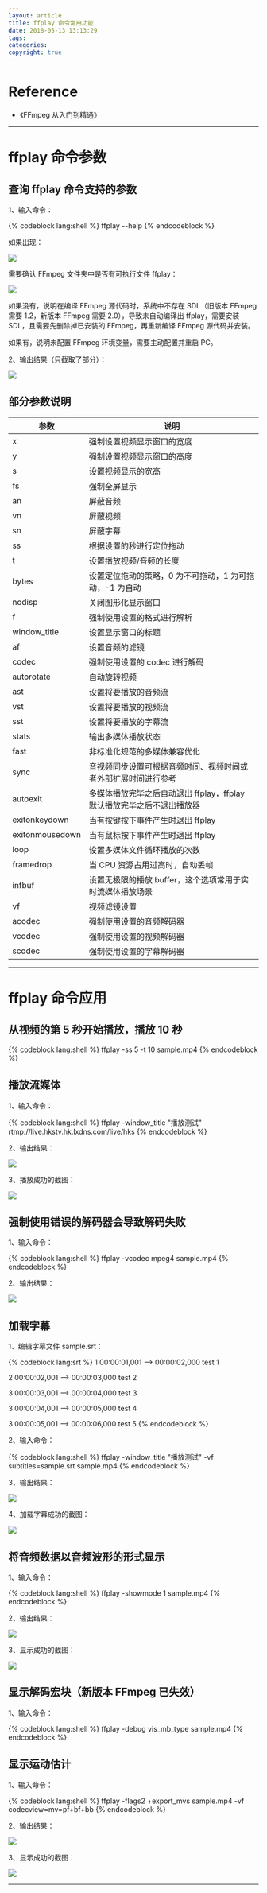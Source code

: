 ```yaml
---
layout: article
title: ffplay 命令常用功能
date: 2018-05-13 13:13:29
tags:
categories: 
copyright: true
---
```


# **Reference**

* 《FFmpeg 从入门到精通》

---

# **ffplay 命令参数**

## **查询 ffplay 命令支持的参数**

1、输入命令：

{% codeblock lang:shell %}
ffplay --help
{% endcodeblock %}

如果出现：

![](https://weichao-io-1257283924.cos.ap-beijing.myqcloud.com/qldownload/ffplay-%E5%91%BD%E4%BB%A4%E5%B8%B8%E7%94%A8%E5%8A%9F%E8%83%BD1.png)

需要确认 FFmpeg 文件夹中是否有可执行文件 ffplay：

![](https://weichao-io-1257283924.cos.ap-beijing.myqcloud.com/qldownload/ffplay-%E5%91%BD%E4%BB%A4%E5%B8%B8%E7%94%A8%E5%8A%9F%E8%83%BD2.png)

如果没有，说明在编译 FFmpeg 源代码时，系统中不存在 SDL（旧版本 FFmpeg 需要 1.2，新版本 FFmpeg 需要 2.0），导致未自动编译出 ffplay，需要安装 SDL，且需要先删除掉已安装的 FFmpeg，再重新编译 FFmpeg 源代码并安装。

如果有，说明未配置 FFmpeg 环境变量，需要主动配置并重启 PC。

2、输出结果（只截取了部分）：

![](https://weichao-io-1257283924.cos.ap-beijing.myqcloud.com/qldownload/ffplay-%E5%91%BD%E4%BB%A4%E5%B8%B8%E7%94%A8%E5%8A%9F%E8%83%BD3.png)

## **部分参数说明**

参数|说明
--|--
x|强制设置视频显示窗口的宽度
y|强制设置视频显示窗口的高度
s|设置视频显示的宽高
fs|强制全屏显示
an|屏蔽音频
vn|屏蔽视频
sn|屏蔽字幕
ss|根据设置的秒进行定位拖动
t|设置播放视频/音频的长度
bytes|设置定位拖动的策略，0 为不可拖动，1 为可拖动，-1 为自动
nodisp|关闭图形化显示窗口
f|强制使用设置的格式进行解析
window_title|设置显示窗口的标题
af|设置音频的滤镜
codec|强制使用设置的 codec 进行解码
autorotate|自动旋转视频
ast|设置将要播放的音频流
vst|设置将要播放的视频流
sst|设置将要播放的字幕流
stats|输出多媒体播放状态
fast|非标准化规范的多媒体兼容优化
sync|音视频同步设置可根据音频时间、视频时间或者外部扩展时间进行参考
autoexit|多媒体播放完毕之后自动退出 ffplay，ffplay 默认播放完毕之后不退出播放器
exitonkeydown|当有按键按下事件产生时退出 ffplay
exitonmousedown|当有鼠标按下事件产生时退出 ffplay
loop|设置多媒体文件循环播放的次数
framedrop|当 CPU 资源占用过高时，自动丢帧
infbuf|设置无极限的播放 buffer，这个选项常用于实时流媒体播放场景
vf|视频滤镜设置
acodec|强制使用设置的音频解码器
vcodec|强制使用设置的视频解码器
scodec|强制使用设置的字幕解码器


---

# **ffplay 命令应用**

## **从视频的第 5 秒开始播放，播放 10 秒**

{% codeblock lang:shell %}
ffplay -ss 5 -t 10 sample.mp4
{% endcodeblock %}

## **播放流媒体**

1、输入命令：

{% codeblock lang:shell %}
ffplay -window_title "播放测试" rtmp://live.hkstv.hk.lxdns.com/live/hks
{% endcodeblock %}

2、输出结果：

![](https://weichao-io-1257283924.cos.ap-beijing.myqcloud.com/qldownload/ffplay-%E5%91%BD%E4%BB%A4%E5%B8%B8%E7%94%A8%E5%8A%9F%E8%83%BD4.png)

3、播放成功的截图：

![](https://weichao-io-1257283924.cos.ap-beijing.myqcloud.com/qldownload/ffplay-%E5%91%BD%E4%BB%A4%E5%B8%B8%E7%94%A8%E5%8A%9F%E8%83%BD5.png)

## **强制使用错误的解码器会导致解码失败**

1、输入命令：

{% codeblock lang:shell %}
ffplay -vcodec mpeg4 sample.mp4
{% endcodeblock %}

2、输出结果：

![](https://weichao-io-1257283924.cos.ap-beijing.myqcloud.com/qldownload/ffplay-%E5%91%BD%E4%BB%A4%E5%B8%B8%E7%94%A8%E5%8A%9F%E8%83%BD6.png)

## **加载字幕**

1、编辑字幕文件 sample.srt：

{% codeblock lang:srt %}
1
00:00:01,001 --> 00:00:02,000
test 1

2
00:00:02,001 --> 00:00:03,000
test 2

3
00:00:03,001 --> 00:00:04,000
test 3

3
00:00:04,001 --> 00:00:05,000
test 4

3
00:00:05,001 --> 00:00:06,000
test 5
{% endcodeblock %}

2、输入命令：

{% codeblock lang:shell %}
ffplay -window_title "播放测试" -vf subtitles=sample.srt sample.mp4
{% endcodeblock %}

3、输出结果：

![](https://weichao-io-1257283924.cos.ap-beijing.myqcloud.com/qldownload/ffplay-%E5%91%BD%E4%BB%A4%E5%B8%B8%E7%94%A8%E5%8A%9F%E8%83%BD7.png)

4、加载字幕成功的截图：

![](https://weichao-io-1257283924.cos.ap-beijing.myqcloud.com/qldownload/ffplay-%E5%91%BD%E4%BB%A4%E5%B8%B8%E7%94%A8%E5%8A%9F%E8%83%BD8.png)

## **将音频数据以音频波形的形式显示**

1、输入命令：

{% codeblock lang:shell %}
ffplay -showmode 1 sample.mp4
{% endcodeblock %}

2、输出结果：

![](https://weichao-io-1257283924.cos.ap-beijing.myqcloud.com/qldownload/ffplay-%E5%91%BD%E4%BB%A4%E5%B8%B8%E7%94%A8%E5%8A%9F%E8%83%BD9.png)

3、显示成功的截图：

![](https://weichao-io-1257283924.cos.ap-beijing.myqcloud.com/qldownload/ffplay-%E5%91%BD%E4%BB%A4%E5%B8%B8%E7%94%A8%E5%8A%9F%E8%83%BD10.png)

## **显示解码宏块（新版本 FFmpeg 已失效）**

1、输入命令：

{% codeblock lang:shell %}
ffplay -debug vis_mb_type sample.mp4
{% endcodeblock %}

## **显示运动估计**

1、输入命令：

{% codeblock lang:shell %}
ffplay -flags2 +export_mvs sample.mp4 -vf codecview=mv=pf+bf+bb
{% endcodeblock %}

2、输出结果：

![](https://weichao-io-1257283924.cos.ap-beijing.myqcloud.com/qldownload/ffplay-%E5%91%BD%E4%BB%A4%E5%B8%B8%E7%94%A8%E5%8A%9F%E8%83%BD11.png)

3、显示成功的截图：

![](https://weichao-io-1257283924.cos.ap-beijing.myqcloud.com/qldownload/ffplay-%E5%91%BD%E4%BB%A4%E5%B8%B8%E7%94%A8%E5%8A%9F%E8%83%BD12.png)

---